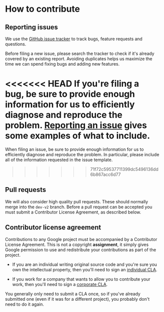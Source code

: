 # How to contribute #

## Reporting issues ##

We use the [GitHub issue tracker](https://github.com/google/ExoPlayer/issues)
to track bugs, feature requests and questions.

Before filing a new issue, please search the tracker to check if it's already
covered by an existing report. Avoiding duplicates helps us maximize the time we
can spend fixing bugs and adding new features.

<<<<<<< HEAD
If you're filing a bug, be sure to provide enough information for us to
efficiently diagnose and reproduce the problem.
[Reporting an issue](https://google.github.io/ExoPlayer/2015/10/01/reporting-issues.html)
gives some examples of what to include.
=======
When filing an issue, be sure to provide enough information for us to
efficiently diagnose and reproduce the problem. In particular, please include
all of the information requested in the issue template.
>>>>>>> 71f72c59537711399dc5496136dd6b867acc6d77

## Pull requests ##

We will also consider high quality pull requests. These should normally merge
into the `dev-v2` branch. Before a pull request can be accepted you must submit
a Contributor License Agreement, as described below.

[dev]: https://github.com/google/ExoPlayer/tree/dev

## Contributor license agreement ##

Contributions to any Google project must be accompanied by a Contributor
License Agreement. This is not a copyright **assignment**, it simply gives
Google permission to use and redistribute your contributions as part of the
project.

  * If you are an individual writing original source code and you're sure you
    own the intellectual property, then you'll need to sign an [individual
    CLA][].

  * If you work for a company that wants to allow you to contribute your work,
    then you'll need to sign a [corporate CLA][].

You generally only need to submit a CLA once, so if you've already submitted
one (even if it was for a different project), you probably don't need to do it
again.

[individual CLA]: https://developers.google.com/open-source/cla/individual
[corporate CLA]: https://developers.google.com/open-source/cla/corporate
